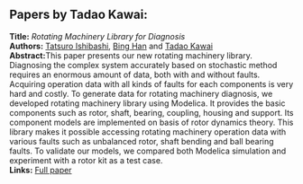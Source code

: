<h2>Papers by Tadao Kawai:</h2>
<p>
<b>Title:</b> <i> Rotating Machinery Library for Diagnosis </i> <br />
<b>Authors:</b> <a href="../authors/author_121.html">Tatsuro Ishibashi</a>, <a href="../authors/author_99.html">Bing Han</a> and <a href="../authors/author_134.html">Tadao Kawai</a><br />
<b>Abstract:</b>This paper presents our new rotating machinery library. Diagnosing the complex system accurately based on stochastic method requires an enormous amount of data, both with and without faults. Acquiring operation data with all kinds of faults for each components is very hard and costly. To generate data for rotating machinery diagnosis, we developed rotating machinery library using Modelica. It provides the basic components such as rotor, shaft, bearing, coupling, housing and support. Its component models are implemented on basis of rotor dynamics theory. This library makes it possible accessing rotating machinery operation data with various faults such as unbalanced rotor, shaft bending and ball bearing faults. To validate our models, we compared both Modelica simulation and experiment with a rotor kit as a test case.<br />
<b>Links:</b> <a href="../submissions/ecp17132381_IshibashiHanKawai.pdf">Full paper</a></p>